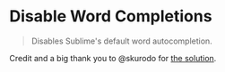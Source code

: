 # Disable Word Completions

> Disables Sublime's default word autocompletion.

Credit and a big thank you to @skurodo for [the solution](https://forum.sublimetext.com/t/disabling-content-words-in-autocompletion-pop-up-resolved/11107/5).